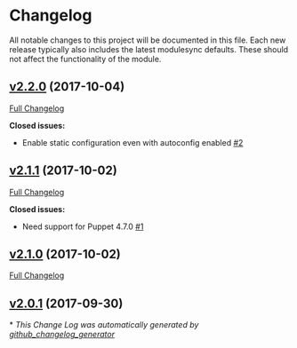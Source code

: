 # Changelog

All notable changes to this project will be documented in this file.
Each new release typically also includes the latest modulesync defaults.
These should not affect the functionality of the module.

## [v2.2.0](https://github.com/rtib/puppet-zookeeperd/tree/v2.2.0) (2017-10-04)
[Full Changelog](https://github.com/rtib/puppet-zookeeperd/compare/v2.1.1...v2.2.0)

**Closed issues:**

- Enable static configuration even with autoconfig enabled [\#2](https://github.com/rtib/puppet-zookeeperd/issues/2)

## [v2.1.1](https://github.com/rtib/puppet-zookeeperd/tree/v2.1.1) (2017-10-02)
[Full Changelog](https://github.com/rtib/puppet-zookeeperd/compare/v2.1.0...v2.1.1)

**Closed issues:**

- Need support for Puppet 4.7.0 [\#1](https://github.com/rtib/puppet-zookeeperd/issues/1)

## [v2.1.0](https://github.com/rtib/puppet-zookeeperd/tree/v2.1.0) (2017-10-02)
[Full Changelog](https://github.com/rtib/puppet-zookeeperd/compare/v2.0.1...v2.1.0)

## [v2.0.1](https://github.com/rtib/puppet-zookeeperd/tree/v2.0.1) (2017-09-30)


\* *This Change Log was automatically generated by [github_changelog_generator](https://github.com/skywinder/Github-Changelog-Generator)*